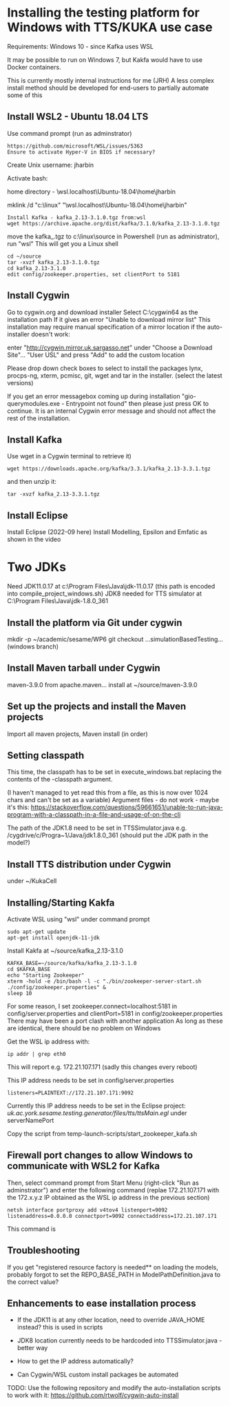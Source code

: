 # Installing the testing platform for Windows with TTS/KUKA use case

Requirements: Windows 10 - since Kafka uses WSL

It may be possible to run on Windows 7, but Kakfa would have to use 
Docker containers.

This is currently mostly internal instructions for me (JRH)
A less complex install method should be developed for end-users
to partially automate some of this

## Install WSL2 - Ubuntu 18.04 LTS

Use command prompt (run as adminstrator)

```
https://github.com/microsoft/WSL/issues/5363
Ensure to activate Hyper-V in BIOS if necessary?
```
Create Unix username: jharbin

Activate bash:

home directory - 
\\wsl.localhost\Ubuntu-18.04\home\jharbin

mklink /d "c:\linux" "\\wsl.localhost\Ubuntu-18.04\home\jharbin"

```
Install Kafka - kafka_2.13-3.1.0.tgz from:wsl
wget https://archive.apache.org/dist/kafka/3.1.0/kafka_2.13-3.1.0.tgz
```

move the kafka_.tgz to c:\linux\source
in Powershell (run as administrator), run "wsl"
This will get you a Linux shell
```
cd ~/source
tar -xvzf kafka_2.13-3.1.0.tgz
cd kafka_2.13-3.1.0
edit config/zookeeper.properties, set clientPort to 5181
```

## Install Cygwin
Go to cygwin.org and download installer
Select C:\cygwin64 as the installation path
If it gives an error "Unable to download mirror list"
This installation may require manual specification of a mirror location
if the auto-installer doesn't work:

enter "http://cygwin.mirror.uk.sargasso.net" under "Choose a Download Site"... "User USL"
and press "Add" to add the custom location

Please drop down check boxes to select to install the packages lynx,
procps-ng, xterm, pcmisc, git, wget and tar in the installer.
(select the latest versions)

If you get an error messagebox coming up during installation
"gio-querymodules.exe - Entrypoint not found" then please just press
OK to continue. It is an internal Cygwin error message and should not
affect the rest of the installation.


## Install Kafka
Use wget in a Cygwin terminal to retrieve it)

```
wget https://downloads.apache.org/kafka/3.3.1/kafka_2.13-3.3.1.tgz
```

and then unzip it:

```
tar -xvzf kafka_2.13-3.3.1.tgz
```

## Install Eclipse

Install Eclipse (2022-09 here)
Install Modelling, Epsilon and Emfatic as shown in the video

# Two JDKs

Need JDK11.0.17 at c:\Program Files\Java\jdk-11.0.17 (this path is encoded into compile_project_windows.sh)
JDK8 needed for TTS simulator at C:\Program Files\Java\jdk-1.8.0_361

## Install the platform via Git under cygwin

mkdir -p ~/academic/sesame/WP6
git checkout ...simulationBasedTesting... (windows branch)

## Install Maven tarball under Cygwin
maven-3.9.0 from apache.maven...
install at ~/source/maven-3.9.0

## Set up the projects and install the Maven projects
Import all maven projects, Maven install (in order)

## Setting classpath
This time, the classpath has to be set in execute_windows.bat
replacing the contents of the -classpath argument.

(I haven't managed to yet read this from a file, as this is now over
1024 chars and can't be set as a variable)
Argument files - do not work - maybe it's this:
https://stackoverflow.com/questions/59661651/unable-to-run-java-program-with-a-classpath-in-a-file-and-usage-of-on-the-cli

The path of the JDK1.8 need to be set in TTSSimulator.java
e.g. /cygdrive/c/Progra~1/Java/jdk1.8.0_361
(should put the JDK path in the model?)

## Install TTS distribution under Cygwin
under ~/KukaCell

## Installing/Starting Kakfa

Activate WSL using "wsl" under command prompt
```
sudo apt-get update
apt-get install openjdk-11-jdk
```
Install Kakfa at ~/source/kafka_2.13-3.1.0

```
KAFKA_BASE=~/source/kafka/kafka_2.13-3.1.0
cd $KAFKA_BASE
echo "Starting Zookeeper"
xterm -hold -e /bin/bash -l -c "./bin/zookeeper-server-start.sh ./config/zookeeper.properties" &
sleep 10
```

For some reason, I set zookeeper.connect=localhost:5181 in config/server.properties
and clientPort=5181 in config/zookeeper.properties
There may have been a port clash with another application
As long as these are identical, there should be no problem on Windows

Get the WSL ip address with:
```
ip addr | grep eth0
```
This will report e.g. 172.21.107.171 (sadly this changes every reboot)

This IP address needs to be set in
config/server.properties 
```
listeners=PLAINTEXT://172.21.107.171:9092
```

Currently this IP address needs to be set in the Eclipse project:
*uk.ac.york.sesame.testing.generator/files/tts/ttsMain.egl*
under serverNamePort

Copy the script from temp-launch-scripts/start_zookeeper_kafa.sh


## Firewall port changes to allow Windows to communicate with WSL2 for Kafka

Then, select command prompt from Start Menu (right-click "Run as adminstrator")
and enter the following command (replae 172.21.107.171 with the 172.x.y.z IP
obtained as the WSL ip address in the previous section)

```
netsh interface portproxy add v4tov4 listenport=9092 listenaddress=0.0.0.0 connectport=9092 connectaddress=172.21.107.171
```

This command is 

## Troubleshooting

If you get "registered resource factory is needed** on loading the
models, probably forgot to set the REPO\_BASE\_PATH in
ModelPathDefinition.java to the correct value?

## Enhancements to ease installation process

* If the JDK11 is at any other location, need to override JAVA_HOME instead? this is used in scripts
* JDK8 location currently needs to be hardcoded into TTSSimulator.java - better way
* How to get the IP address automatically?

* Can Cygwin/WSL custom install packages be automated

TODO: Use the following repository and modify the auto-installation scripts to work with it: 
https://github.com/rtwolf/cygwin-auto-install


